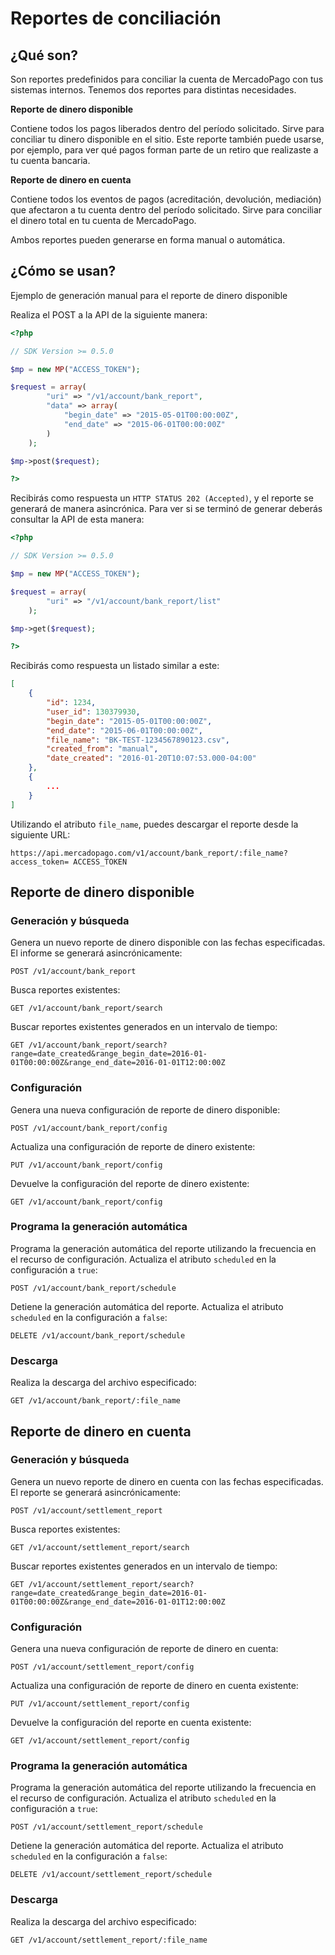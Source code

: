 # Reportes de conciliación

## ¿Qué son?

Son reportes predefinidos para conciliar la cuenta de MercadoPago con tus sistemas internos. Tenemos dos reportes para distintas necesidades.

**Reporte de dinero disponible**

Contiene todos los pagos liberados dentro del período solicitado. Sirve para conciliar tu dinero disponible en el sitio. Este reporte también puede usarse, por ejemplo, para ver qué pagos forman parte de un retiro que realizaste a tu cuenta bancaria.

**Reporte de dinero en cuenta**

Contiene todos los eventos de pagos (acreditación, devolución, mediación) que afectaron a tu cuenta dentro del período solicitado. Sirve para conciliar el dinero total en tu cuenta de MercadoPago.

Ambos reportes pueden generarse en forma manual o automática.

## ¿Cómo se usan?

Ejemplo de generación manual para el reporte de dinero disponible

Realiza el POST a la API de la siguiente manera:

```php
<?php

// SDK Version >= 0.5.0

$mp = new MP("ACCESS_TOKEN");

$request = array(
        "uri" => "/v1/account/bank_report",
        "data" => array(
            "begin_date" => "2015-05-01T00:00:00Z",
            "end_date" => "2015-06-01T00:00:00Z"
        )
    );

$mp->post($request);

?>
```

Recibirás como respuesta un `HTTP STATUS 202 (Accepted)`, y el reporte se generará de manera asincrónica. Para ver si se terminó de generar deberás consultar la API de esta manera:

```php
<?php

// SDK Version >= 0.5.0

$mp = new MP("ACCESS_TOKEN");

$request = array(
        "uri" => "/v1/account/bank_report/list"
    );

$mp->get($request);

?>
```

Recibirás como respuesta un listado similar a este:

```json
[
    {
        "id": 1234,
        "user_id": 130379930,
        "begin_date": "2015-05-01T00:00:00Z",
        "end_date": "2015-06-01T00:00:00Z",
        "file_name": "BK-TEST-1234567890123.csv",
        "created_from": "manual",
        "date_created": "2016-01-20T10:07:53.000-04:00"
    },
    {
    	...
    }
]
```

Utilizando el atributo `file_name`, puedes descargar el reporte desde la siguiente URL:


	https://api.mercadopago.com/v1/account/bank_report/:file_name?access_token= ACCESS_TOKEN



## Reporte de dinero disponible

### Generación y búsqueda

Genera un nuevo reporte de dinero disponible con las fechas especificadas. El informe se generará asincrónicamente:

	POST /v1/account/bank_report

Busca reportes existentes:

	GET /v1/account/bank_report/search

Buscar reportes existentes generados en un intervalo de tiempo:

	GET /v1/account/bank_report/search?range=date_created&range_begin_date=2016-01-01T00:00:00Z&range_end_date=2016-01-01T12:00:00Z

### Configuración

Genera una nueva configuración de reporte de dinero disponible:

	POST /v1/account/bank_report/config

Actualiza una configuración de reporte de dinero existente:

	PUT /v1/account/bank_report/config

Devuelve la configuración del reporte de dinero existente:

	GET /v1/account/bank_report/config

### Programa la generación automática

Programa la generación automática del reporte utilizando la frecuencia en el recurso de configuración. Actualiza el atributo `scheduled` en la configuración a `true`:

	POST /v1/account/bank_report/schedule
	
Detiene la generación automática del reporte. Actualiza el atributo `scheduled` en la configuración a `false`:

	DELETE /v1/account/bank_report/schedule

### Descarga

Realiza la descarga del archivo especificado:

	GET /v1/account/bank_report/:file_name


## Reporte de dinero en cuenta

### Generación y búsqueda

Genera un nuevo reporte de dinero en cuenta con las fechas especificadas. El reporte se generará asincrónicamente:

	POST /v1/account/settlement_report

Busca reportes existentes:

	GET /v1/account/settlement_report/search
	
Buscar reportes existentes generados en un intervalo de tiempo:

	GET /v1/account/settlement_report/search?range=date_created&range_begin_date=2016-01-01T00:00:00Z&range_end_date=2016-01-01T12:00:00Z

### Configuración

Genera una nueva configuración de reporte de dinero en cuenta:

	POST /v1/account/settlement_report/config

Actualiza una configuración de reporte de dinero en cuenta existente:

	PUT /v1/account/settlement_report/config

Devuelve la configuración del reporte en cuenta existente: 

	GET /v1/account/settlement_report/config

### Programa la generación automática

Programa la generación automática del reporte utilizando la frecuencia en el recurso de configuración. Actualiza el atributo `scheduled` en la configuración a `true`:

	POST /v1/account/settlement_report/schedule
	
Detiene la generación automática del reporte. Actualiza el atributo `scheduled` en la configuración a `false`: 

	DELETE /v1/account/settlement_report/schedule

### Descarga

Realiza la descarga del archivo especificado:

	GET /v1/account/settlement_report/:file_name
